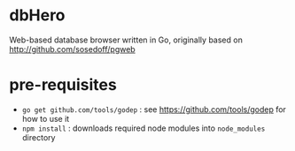 # dbHero

Web-based database browser written in Go, originally based on http://github.com/sosedoff/pgweb

# pre-requisites

* `go get github.com/tools/godep` : see https://github.com/tools/godep for how to use it
* `npm install` : downloads required node modules into `node_modules` directory
